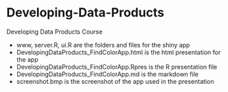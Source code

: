 Developing-Data-Products
========================

Developing Data Products Course
- www, server.R, ui.R are the folders and files for the shiny app
- DevelopingDataProducts_FindColorApp.html is the html presentation for the app
- DevelopingDataProducts_FindColorApp.Rpres is the R presentation file
- DevelopingDataProducts_FindColorApp.md is the markdown file
- screenshot.bmp is the screenshot of the app used in the presentation

